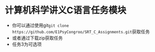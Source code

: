 # 计算机科学讲义C语言任务模块

- 你可以通过使用git`git clone https://github.com/E1PsyCongroo/SRT_C_Assignments.git`获取任务
- 或者通过下载zip获取任务
- 任务3为可选项
